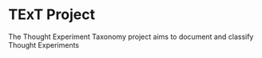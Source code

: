 # TExT Project

The Thought Experiment Taxonomy project aims to document and classify Thought Experiments
